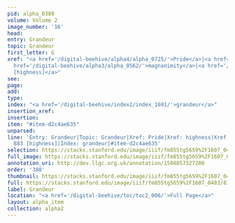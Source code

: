 ```yaml
---
pid: alpha_0380
volume: Volume 2
image_number: '16'
head: 
entry: Grandeur
topic: Grandeur
first_letter: G
xref: "<a href='/digital-beehive/alpha4/alpha_0725/'>Pride</a>|<a href='/digital-beehive/alpha2/alpha_0419/'>highness</a>|<a
  href='/digital-beehive/alpha3/alpha_0562/'>magnanimity</a>|<a href='/digital-beehive/toc/toc2_164/'>883
  [highness]</a>"
see: 
page: 
add: 
type: 
index: "<a href='/digital-beehive/index2/index_1691/'>grandeur</a>"
insertion_xref: 
insertion: 
item: "#item-d2c4ae635"
unparsed: 
line: 'Entry: Grandeur|Topic: Grandeur|Xref: Pride|Xref: highness|Xref: magnanimity|Xref:
  883 [highness]|Index: grandeur|#item-d2c4ae635'
selection: https://stacks.stanford.edu/image/iiif/fm855tg5659%2F1607_0483/813,234,2958,507/full/0/default.jpg
full_image: https://stacks.stanford.edu/image/iiif/fm855tg5659%2F1607_0483/full/full/0/default.jpg
annotation_uri: http://dev.llgc.org.uk/annotation/1508857327200
order: '380'
thumbnail: https://stacks.stanford.edu/image/iiif/fm855tg5659%2F1607_0483/813,234,600,180/250,/0/default.jpg
full: https://stacks.stanford.edu/image/iiif/fm855tg5659%2F1607_0483/813,234,2958,507/full/0/default.jpg
label: Grandeur
location: "<a href='/digital-beehive/toc/toc2_006/'>Full Page</a>"
layout: alpha_item
collection: alpha2
---
```


